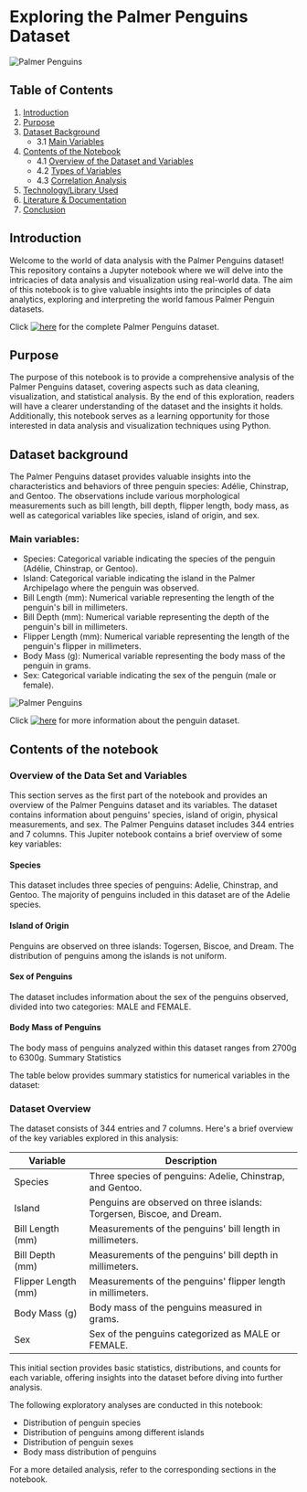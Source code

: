 # Exploring the Palmer Penguins Dataset

![Palmer Penguins](https://tkoomar.github.io/post/tt-palmer-penguins/featured_huc6cf4a21090aa2ea134ebf239881872e_167000_720x0_resize_lanczos_2.png)


## Table of Contents

1. [Introduction](#introduction)
2. [Purpose](#purpose)
3. [Dataset Background](#dataset-background)
    - 3.1 [Main Variables](#main-variables)
4. [Contents of the Notebook](#contents-of-the-notebook)
    - 4.1 [Overview of the Dataset and Variables](#overview-of-the-dataset-and-variables)
    - 4.2 [Types of Variables](#types-of-variables)
    - 4.3 [Correlation Analysis](#correlation-analysis)
5. [Technology/Library Used](#technologylibrary-used)
6. [Literature & Documentation](#literature--documentation)
7. [Conclusion](#conclusion)


## Introduction

Welcome to the world of data analysis with the Palmer Penguins dataset! This repository contains a Jupyter notebook where we will delve into the intricacies of data analysis and visualization using real-world data. The aim of this notebook is to give valuable insights into the principles of data analytics, exploring and interpreting the world famous Palmer Penguin datasets.

Click [![here](https://img.shields.io/badge/here-red?style=for-the-badge)](https://gist.githubusercontent.com/slopp/ce3b90b9168f2f921784de84fa445651/raw/4ecf3041f0ed4913e7c230758733948bc561f434/penguins.csv) for the complete Palmer Penguins dataset. 

## Purpose 

The purpose of this notebook is to provide a comprehensive analysis of the Palmer Penguins dataset, covering aspects such as data cleaning, visualization, and statistical analysis. By the end of this exploration, readers will have a clearer understanding of the dataset and the insights it holds. Additionally, this notebook serves as a learning opportunity for those interested in data analysis and visualization techniques using Python.

## Dataset background

The Palmer Penguins dataset provides valuable insights into the characteristics and behaviors of three penguin species: Adélie, Chinstrap, and Gentoo. The observations include various morphological measurements such as bill length, bill depth, flipper length, body mass, as well as categorical variables like species, island of origin, and sex.

### Main variables:

- Species: Categorical variable indicating the species of the penguin (Adélie, Chinstrap, or Gentoo).
- Island: Categorical variable indicating the island in the Palmer Archipelago where the penguin was observed.
- Bill Length (mm): Numerical variable representing the length of the penguin's bill in millimeters.
- Bill Depth (mm): Numerical variable representing the depth of the penguin's bill in millimeters.
- Flipper Length (mm): Numerical variable representing the length of the penguin's flipper in millimeters.
- Body Mass (g): Numerical variable representing the body mass of the penguin in grams.
- Sex: Categorical variable indicating the sex of the penguin (male or female).

![Palmer Penguins](https://previews.123rf.com/images/aomeditor/aomeditor1903/aomeditor190300021/122254680-illustrator-of-body-parts-of-penguin.jpg)

Click [![here](https://img.shields.io/badge/here-green?style=for-the-badge)](https://www.kaggle.com/code/pratik1120/penguin-dataset-eda-classification-and-clustering) for more information about the penguin dataset. 


## Contents of the notebook

### Overview of the Data Set and Variables

This section serves as the first part of the notebook and provides an overview of the Palmer Penguins dataset and its variables. The dataset contains information about penguins' species, island of origin, physical measurements, and sex. The Palmer Penguins dataset includes 344 entries and 7 columns. This Jupiter notebook contains a brief overview of some key variables:

#### Species
This dataset includes three species of penguins: Adelie, Chinstrap, and Gentoo.
The majority of penguins included in this dataset are of the Adelie species.

#### Island of Origin
Penguins are observed on three islands: Togersen, Biscoe, and Dream.
The distribution of penguins among the islands is not uniform.

#### Sex of Penguins
The dataset includes information about the sex of the penguins observed, divided into two categories: MALE and FEMALE.

#### Body Mass of Penguins
The body mass of penguins analyzed within this dataset ranges from 2700g to 6300g.
Summary Statistics

The table below provides summary statistics for numerical variables in the dataset:

### Dataset Overview

The dataset consists of 344 entries and 7 columns. Here's a brief overview of the key variables explored in this analysis:

| Variable           | Description                                      |
|--------------------|--------------------------------------------------|
| Species            | Three species of penguins: Adelie, Chinstrap, and Gentoo. |
| Island             | Penguins are observed on three islands: Torgersen, Biscoe, and Dream. |
| Bill Length (mm)   | Measurements of the penguins' bill length in millimeters. |
| Bill Depth (mm)    | Measurements of the penguins' bill depth in millimeters. |
| Flipper Length (mm)| Measurements of the penguins' flipper length in millimeters. |
| Body Mass (g)      | Body mass of the penguins measured in grams.    |
| Sex                | Sex of the penguins categorized as MALE or FEMALE. |

This initial section provides basic statistics, distributions, and counts for each variable, offering insights into the dataset before diving into further analysis.


The following exploratory analyses are conducted in this notebook:
- Distribution of penguin species
- Distribution of penguins among different islands
- Distribution of penguin sexes
- Body mass distribution of penguins

For a more detailed analysis, refer to the corresponding sections in the notebook.